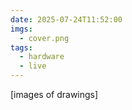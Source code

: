 ```yaml
---
date: 2025-07-24T11:52:00
imgs:
  - cover.png
tags:
  - hardware
  - live
---
```

[images of drawings]